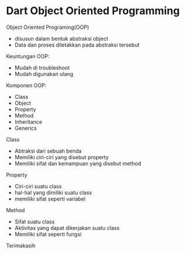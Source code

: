 # Dart Object Oriented Programming

Object Oriented Programing(OOP)
- disusun dalam bentuk abstraksi object
- Data dan proses diletakkan pada abstraksi tersebut

Keuntungan OOP:
- Mudah di troubleshoot
- Mudah digunakan ulang

Komponen OOP:
- Class
- Object
- Property
- Method
- Inheritance
- Generics

Class
- Abtraksi dari sebuah benda
- Memiliki ciri-ciri yang disebut property
- Memiliki sifat dan kemampuan yang disebut method

Property
- Ciri-ciri suatu class
- hal-hal yang dimiliki suatu class
- memiliki sifat seperti variabel

Method
- Sifat suatu class
- Aktivitas yang dapat dikerjakan suatu class
- Memiliki sifat seperti fungsi

Terimakasih

